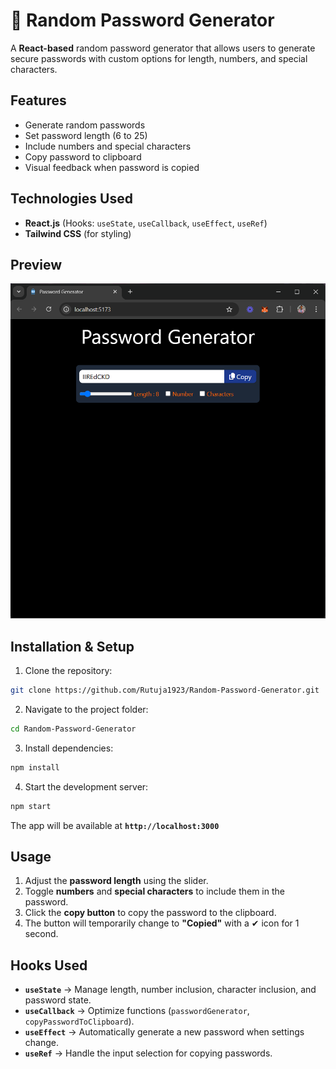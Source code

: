 # 🔐 Random Password Generator  

A **React-based** random password generator that allows users to generate secure passwords with custom options for length, numbers, and special characters.  

## Features  
- Generate random passwords  
- Set password length (6 to 25)  
- Include numbers and special characters  
- Copy password to clipboard  
- Visual feedback when password is copied  

## Technologies Used  
- **React.js** (Hooks: `useState`, `useCallback`, `useEffect`, `useRef`)  
- **Tailwind CSS** (for styling)  

## Preview  
![Password Generator Preview](https://raw.githubusercontent.com/Rutuja1923/Random-Password-Generator/main/public/screenshot.png) 

## Installation & Setup  

1. Clone the repository:  
```bash
git clone https://github.com/Rutuja1923/Random-Password-Generator.git
```
  
2. Navigate to the project folder:  
```bash
cd Random-Password-Generator
```

3. Install dependencies:  
```bash
npm install
```

4. Start the development server:  
```bash
npm start
```

The app will be available at **`http://localhost:3000`**   

## Usage  
1. Adjust the **password length** using the slider.  
2. Toggle **numbers** and **special characters** to include them in the password.  
3. Click the **copy button** to copy the password to the clipboard.  
4. The button will temporarily change to **"Copied"** with a ✔ icon for 1 second.  

## Hooks Used  
- **`useState`** → Manage length, number inclusion, character inclusion, and password state.  
- **`useCallback`** → Optimize functions (`passwordGenerator`, `copyPasswordToClipboard`).  
- **`useEffect`** → Automatically generate a new password when settings change.  
- **`useRef`** → Handle the input selection for copying passwords.  